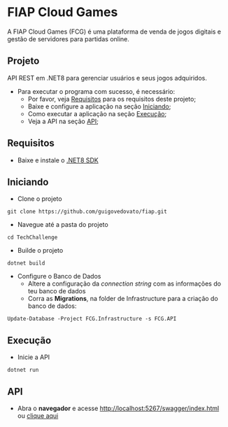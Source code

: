 # FIAP Cloud Games

A FIAP Cloud Games (FCG) é uma plataforma de venda de jogos digitais e gestão de servidores para partidas online.

## Projeto

API REST em .NET8 para gerenciar usuários e seus jogos adquiridos.

* Para executar o programa com sucesso, é necessário:
  * Por favor, veja [Requisitos](#requisitos) para os requisitos deste projeto;
  * Baixe e configure a aplicação na seção [Iniciando](#iniciando);
  * Como executar a aplicação na seção [Execução](#execução);
  * Veja a API na seção [API](#api);

## Requisitos

* Baixe e instale o [.NET8 SDK](https://dotnet.microsoft.com/en-us/download/dotnet/8.0)

## Iniciando

* Clone o projeto

``` dotnet
git clone https://github.com/guigovedovato/fiap.git
```

* Navegue até a pasta do projeto

``` dotnet
cd TechChallenge
```

* Builde o projeto

``` dotnet
dotnet build
```

* Configure o Banco de Dados
  * Altere a configuração da _connection string_ com as informações do teu banco de dados
  * Corra as **Migrations**, na folder de Infrastructure para a criação do banco de dados:

``` dotnet
Update-Database -Project FCG.Infrastructure -s FCG.API
```

## Execução

* Inicie a API

``` dotnet
dotnet run
```

## API

* Abra o **navegador** e acesse <http://localhost:5267/swagger/index.html> ou [clique aqui](http://localhost:5267/swagger/index.html)
